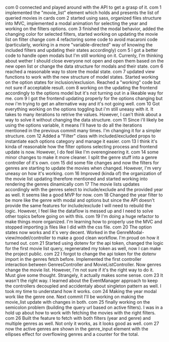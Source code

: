com 0
    connected and played around with the API to get a grasp of it.
com 1
    implemented the "movie_list" element which holds and presents the list of queried movies in cards
com 2
    started using sass, organized files structure into MVC, implemented a modal animation for selecting the year and working on the filters options.
com 3
    finished the modal behavior, added the changing color for selected filters, started working on updating the movie list on filter change
com 4
    refactoring some code to avoid macaroni code (particularly, working in a more "variable-directed" way of knowing the included filters and updating their states accordingly)
com 5
    I got a better code to handle open modals but I'm still working on it. Currenly, I'm thinking about wether I should close everyone not open and open them based on the new open list or change the data structure for modals and their state.
com 6
    reached a reasonable way to store the modal state.
com 7
    updated view functions to work with the new structure of model states. Started working on the option states for inclusion/exclusion. Reached a "working" code but not sure if acceptable result.
com 8
    working on the updating the frontend accordingly to the options model but it's not turning out in a likeable way for me.
com 9
    I got the frontend updating properly for the options changing but now i'm trying to get an alternative way and it's not going well.
com 10 
    Got everything working on the options toggling but i'm still uneasy with it. It takes to many iterations to retrive the values. However, I can't think about a way to solve it without changing the data structure.
com 11
    Since i'll likely be using the options variable, it means I'll have to do all the iterations mentioned in the previous commit many times. I'm changing it for a simpler structure.
com 12
    Added a "Filter" class with included/excluded props to instantiate each options category and manage it easier. 
com 13
    I think it's kinda of reasonable how the filter options selecting process and frontend update is now. However, I do feel like I'm overengineering it.
com 14
    some minor changes to make it more cleaner. I split the genre stuff into a genre controller of it's own.
com 15
    did some file changes and now the filters for genres are starting to update the movies when changed. However, I'm very uneasy on how it's working.
com 16
    Improved (kinda of) the organization of the movie list updating therefore mentioned and started working into rendering the genres dinamically
com 17
    The movie lists updates accordingly with the genres select to include/exclude and the provided year as well. It seems like a good MVP for now.
com 18
    Changed the year filter to be more like the genre with modal and options but since the API doesn't provide the same features for include/exclude I will need to rebuild the logic.
    However, I feel like the dataflow is messed up and I need to solve other topics before going on with this.
com 19
    I'm doing a huge refactor to make things more organized. I'm learning how to properly use the MVC and stopped importing js files like I did with the css file. 
com 20
    The option states now works and it's very decent. Worked in the GenreModal-view/model/controller to make a good clean workflow. I'm proud on how it turned out.
com 21
    Started using dotenv for the api token, changed the logic for the first movie list query, regenerated my token as well, now I can make the project public.
com 22
    I forgot to change the api token for the dotenv import in the genres fetch before.
    Implemented the first controller interaction between GenresController and MovieListController. Now genres change the movie list.
    However, I'm not sure if it's the right way to do it. Must give some thought. Strangely, it actually makes some sense.
com 23
    It wasn't the right way. I learned about the EventManager approach to keep the controllers decoupled and accidentaly about singleton pattern as well. I took my time to understand how it works.
com 24
    Making the year modal work like the genre one. Next commit I'll be working on making the movie_list update with changes in both.
com 25
    finally working on the semicolon problem (building the query url based on active filters). I was in a hold up about how to work with fetching the movies with the right filters.
com 26
    Built the feature to fetch with both filters (year and genre) and multiple genres as well. Not only it works, as it looks good as well. 
com 27
    now the active genres are shown in the genre_input element with the ellipses effect for overflowing genres and a counter for the total.






    

